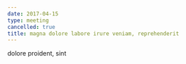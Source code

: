 ```yaml
---
date: 2017-04-15
type: meeting
cancelled: true
title: magna dolore labore irure veniam, reprehenderit
---
```

dolore proident, sint